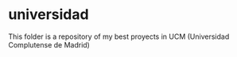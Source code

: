 # universidad

This folder is a repository of my best proyects in UCM (Universidad Complutense de Madrid)
